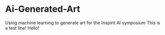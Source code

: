 # Ai-Generated-Art
Using machine learning to generate art for the Inspirit AI symposium
This is a test line! Hello!
